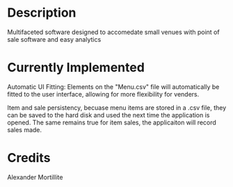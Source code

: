 # Description

Multifaceted software designed to accomedate small venues with point of sale software and easy analytics

# Currently Implemented

Automatic UI Fitting: Elements on the "Menu.csv" file will automatically be fitted to the user interface, allowing for more flexibility for venders.

Item and sale persistency, becuase menu items are stored in a .csv file, they can be saved to the hard disk and used the next time the application is opened. The same remains true for item sales, the applicaiton will record sales made.

# Credits

Alexander Mortillite
